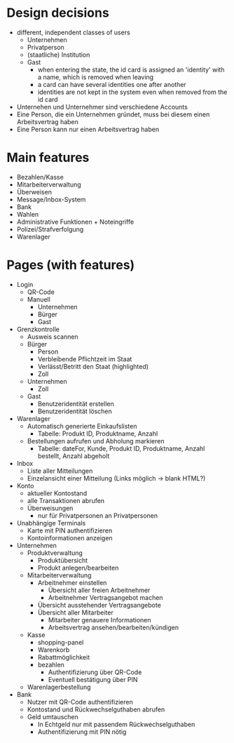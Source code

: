 # Design decisions

-   different, independent classes of users
    -   Unternehmen
    -   Privatperson
    -   (staatliche) Institution
    -   Gast
        - when entering the state, the id card is assigned an 'identity' with a name, which is removed when leaving
        - a card can have several identities one after another
        - identities are not kept in the system even when removed from the id card
-   Unternehen und Unternehmer sind verschiedene Accounts
-   Eine Person, die ein Unternehmen gründet, muss bei diesem einen Arbeitsvertrag haben
-   Eine Person kann nur einen Arbeitsvertrag haben

# Main features

-   Bezahlen/Kasse
-   Mitarbeiterverwaltung
-   Überweisen
-   Message/Inbox-System
-   Bank
-   Wahlen
-   Administrative Funktionen + Noteingriffe
-   Polizei/Strafverfolgung
-   Warenlager

# Pages (with features)

- Login
    - QR-Code
    -   Manuell
        - Unternehmen
        - Bürger
        - Gast
- Grenzkontrolle
    - Ausweis scannen
    - Bürger
        - Person
        - Verbleibende Pflichtzeit im Staat
        - Verlässt/Betritt den Staat (highlighted)
        - Zoll
    - Unternehmen
        - Zoll
    - Gast
        - Benutzeridentität erstellen
        - Benutzeridentität löschen
- Warenlager
    - Automatisch generierte Einkaufslisten
        - Tabelle: Produkt ID, Produktname, Anzahl
    - Bestellungen aufrufen und Abholung markieren
        - Tabelle: dateFor, Kunde, Produkt ID, Produktname, Anzahl bestellt, Anzahl abgeholt
- Inbox
    - Liste aller Mitteilungen
    - Einzelansicht einer Mitteilung (Links möglich -> blank HTML?)
-   Konto
    -   aktueller Kontostand
    -   alle Transaktionen abrufen
    -   Überweisungen
        -   nur für Privatpersonen an Privatpersonen
-   Unabhängige Terminals
    -   Karte mit PIN authentifizieren
    -   Kontoinformationen anzeigen
-   Unternehmen
    -   Produktverwaltung
        -   Produktübersicht
        -   Produkt anlegen/bearbeiten
    -   Mitarbeiterverwaltung
        -   Arbeitnehmer einstellen
            -   Übersicht aller freien Arbeitnehmer
            -   Arbeitnehmer Vertragsangebot machen
        -   Übersicht ausstehender Vertragsangebote
        -   Übersicht aller Mitarbeiter
            -   Mitarbeiter genauere Informationen
            -   Arbeitsvertrag ansehen/bearbeiten/kündigen
    -   Kasse
        -   shopping-panel
        -   Warenkorb
        -   Rabattmöglichkeit
        -   bezahlen
            -   Authentifizierung über QR-Code
            -   Eventuell bestätigung über PIN
    - Warenlagerbestellung
-   Bank
    -   Nutzer mit QR-Code authentifizieren
    -   Kontostand und Rückwechselguthaben abrufen
    -   Geld umtauschen
        -   In Echtgeld nur mit passendem Rückwechselguthaben
        -   Authentifizierung mit PIN nötig
